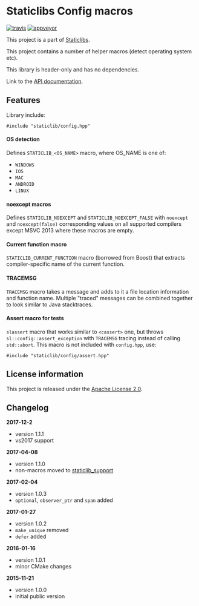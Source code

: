 Staticlibs Config macros
========================

[![travis](https://travis-ci.org/staticlibs/staticlib_config.svg?branch=master)](https://travis-ci.org/staticlibs/staticlib_config)
[![appveyor](https://ci.appveyor.com/api/projects/status/github/staticlibs/staticlib_config?svg=true)](https://ci.appveyor.com/project/staticlibs/staticlib-config)

This project is a part of [Staticlibs](http://staticlibs.net/).

This project contains a number of helper macros (detect operating system etc).

This library is header-only and has no dependencies.

Link to the [API documentation](http://staticlibs.github.io/staticlib_config/docs/html/namespacestaticlib_1_1config.html).

Features
--------

Library include:

    #include "staticlib/config.hpp"

#### OS detection ####

Defines `STATICLIB_<OS_NAME>` macro, where OS_NAME is one of:

 - `WINDOWS`
 - `IOS`
 - `MAC`
 - `ANDROID`
 - `LINUX`

#### noexcept macros ####

Defines `STATICLIB_NOEXCEPT` and `STATICLIB_NOEXCEPT_FALSE` with `noexcept` and `noexcept(false)`
corresponding values on all supported compilers except MSVC 2013 where these macros are empty.

#### Current function macro ####

`STATICLIB_CURRENT_FUNCTION` macro (borrowed from Boost) that extracts compiler-specific
name of the current function.

#### TRACEMSG ####

`TRACEMSG` macro takes a message and adds to it a file location information and function name.
Multiple "traced" messages can be combined together to look similar to Java stacktraces.

#### Assert macro for tests ####

`slassert` macro that works similar to `<cassert>` one, but throws `sl::config::assert_exception` with
`TRACEMSG` tracing instead of calling `std::abort`. This macro is not included with `config.hpp`, use:

    #include "staticlib/config/assert.hpp"

License information
-------------------

This project is released under the [Apache License 2.0](http://www.apache.org/licenses/LICENSE-2.0).

Changelog
---------

**2017-12-2**

 * version 1.1.1
 * vs2017 support

**2017-04-08**

 * version 1.1.0
 * non-macros moved to [staticlib_support](https://github.com/staticlibs/staticlib_support)

**2017-02-04**

 * version 1.0.3
 * `optional`, `observer_ptr` and `span` added

**2017-01-27**

 * version 1.0.2
 * `make_unique` removed
 * `defer` added

**2016-01-16**

 * version 1.0.1
 * minor CMake changes

**2015-11-21**

 * version 1.0.0
 * initial public version
